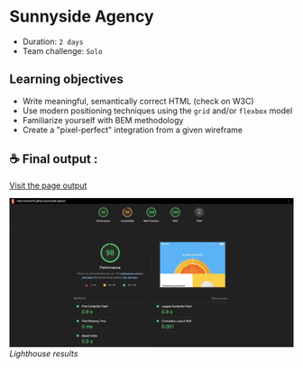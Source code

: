 # Sunnyside Agency

- Duration: `2 days`
- Team challenge: `Solo`

## Learning objectives

- Write meaningful, semantically correct HTML (check on W3C)
- Use modern positioning techniques using the `grid` and/or `flexbox` model
- Familiarize yourself with BEM methodology
- Create a "pixel-perfect" integration from a given wireframe

## &#9749; Final output :

[Visit the page output](https://antoinel74.github.io/sunnyside-agency/)

![lighthouse results](/assets/images/sunnyside_lighthouse.png)
_Lighthouse results_
